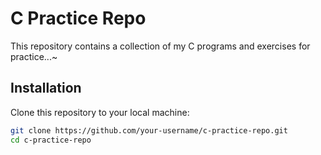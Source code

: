 # C Practice Repo

This repository contains a collection of my C programs and exercises for practice...~


## Installation

Clone this repository to your local machine:

```bash
git clone https://github.com/your-username/c-practice-repo.git
cd c-practice-repo